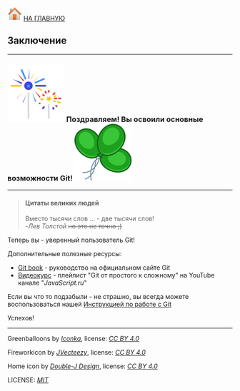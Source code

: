 [![home](./images/home.png)](./readme.md "Домой") [НА ГЛАВНУЮ](./readme.md "Вернуться на главную страницу")

## Заключение

--- 

### ![fireworks_icon](./images/fireworks_icon.png) Поздравляем! Вы освоили основные возможности Git! ![greenballoons](./images/greenballoons.png)

---

> #### Цитаты великих людей   
> Вместо тысячи слов ... - две тысячи слов!  
> -*Лев Толстой* ~~но это не точно ;)~~

Теперь вы - уверенный пользователь Git!

Дополнительные полезные ресурсы:

* [Git book][link1] - руководство на официальном сайте Git
* [Видеокурс][link2] - плейлист "Git от простого к сложному" на YouTube канале "*JavaScript.ru*" 

[link1]:https://git-scm.com/book/en/v2
[link2]:https://www.youtube.com/playlist?list=PLDyvV36pndZFHXjXuwA_NywNrVQO0aQqb

Если вы что то подзабыли - не страшно, вы всегда можете воспользоваться нашей 
[Инструкцией по работе с Git](./readme.md) 

Успехов!

---

Greenballoons by *[Iconka](http://www.iconka.com)*,
license: *[CC BY 4.0](https://creativecommons.org/licenses/by/4.0/)*

Fireworkicon by *[JVecteezy](http://www.vecteezy.com/)*, 
license: *[CC BY 4.0](https://creativecommons.org/licenses/by/4.0/)*

Home icon by *[Double-J Design](http://www.doublejdesign.co.uk)*, 
license: *[CC BY 4.0](https://creativecommons.org/licenses/by/4.0/)*

LICENSE: *[MIT](./license.md "Лицензия")*
